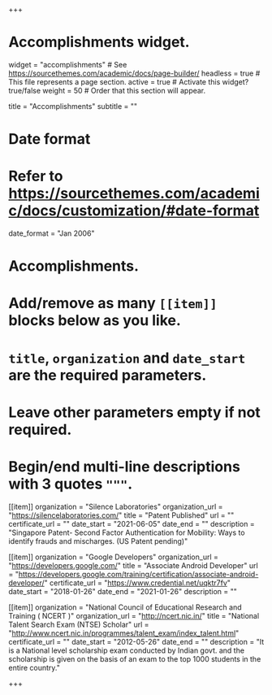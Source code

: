 +++
# Accomplishments widget.
widget = "accomplishments"  # See https://sourcethemes.com/academic/docs/page-builder/
headless = true  # This file represents a page section.
active = true  # Activate this widget? true/false
weight = 50  # Order that this section will appear.

title = "Accomplish&shy;ments"
subtitle = ""

# Date format
#   Refer to https://sourcethemes.com/academic/docs/customization/#date-format
date_format = "Jan 2006"

# Accomplishments.
#   Add/remove as many `[[item]]` blocks below as you like.
#   `title`, `organization` and `date_start` are the required parameters.
#   Leave other parameters empty if not required.
#   Begin/end multi-line descriptions with 3 quotes `"""`.

[[item]]
  organization = "Silence Laboratories"
  organization_url = "https://silencelaboratories.com/"
  title = "Patent Published"
  url = ""
  certificate_url = ""
  date_start = "2021-06-05"
  date_end = ""
  description = "Singapore Patent- Second Factor Authentication for Mobility:  Ways to identify frauds and mischarges. (US Patent pending)"

[[item]]
  organization = "Google Developers"
  organization_url = "https://developers.google.com/"
  title = "Associate Android Developer"
  url = "https://developers.google.com/training/certification/associate-android-developer/"
  certificate_url = "https://www.credential.net/uqktr7fv"
  date_start = "2018-01-26"
  date_end = "2021-01-26"
  description = ""

[[item]]
  organization = "National Council of Educational Research and Training ( NCERT )"
  organization_url = "http://ncert.nic.in/"
  title = "National Talent Search Exam (NTSE) Scholar"
  url = "http://www.ncert.nic.in/programmes/talent_exam/index_talent.html"
  certificate_url = ""
  date_start = "2012-05-26"
  date_end = ""
  description = "It is a National level scholarship exam conducted by Indian govt. and the scholarship is given on the basis of an exam to the top 1000 students in the entire country."


+++
